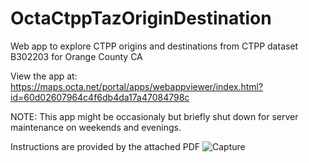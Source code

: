 # OctaCtppTazOriginDestination
Web app to explore CTPP origins and destinations from CTPP dataset B302203 for Orange County CA

View the app at:
https://maps.octa.net/portal/apps/webappviewer/index.html?id=60d02607964c4f6db4da17a47084798c

NOTE: This app might be occasionaly but briefly shut down for server maintenance on weekends and evenings.

Instructions are provided by the attached PDF
![Capture](https://user-images.githubusercontent.com/4298843/204967686-029f765b-a837-4f76-859d-0af335c2056e.JPG)
